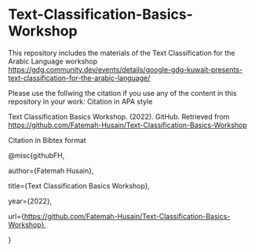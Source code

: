 # Text-Classification-Basics-Workshop


This repository includes the materials of the Text Classification for the Arabic Language workshop https://gdg.community.dev/events/details/google-gdg-kuwait-presents-text-classification-for-the-arabic-language/

Please use the follwing the citation if you use any of the content in this repository in your work:
Citation in APA style

Text Classification Basics Workshop. (2022). GitHub. Retrieved from https://github.com/Fatemah-Husain/Text-Classification-Basics-Workshop

Citation in Bibtex format

@misc{githubFH,

author={Fatemah Husain},

title={Text Classification Basics Workshop},

year={2022},

url={https://github.com/Fatemah-Husain/Text-Classification-Basics-Workshop},

}
